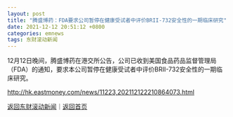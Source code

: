 ```yaml
---
layout: post
title: "腾盛博药：FDA要求公司暂停在健康受试者中评价BRII-732安全性的一期临床研究"
date: 2021-12-12 20:51:12 +0800
categories: emnews
tags: 东财滚动新闻
---
```


12月12日晚间，腾盛博药在港交所公告，公司已收到美国食品药品监督管理局（FDA）的通知，要求本公司暂停在健康受试者中评价BRII-732安全性的一期临床研究。

<http://hk.eastmoney.com/news/11223,202112122210864073.html>

[返回东财滚动新闻](//finews.withounder.com/emnews/)｜[返回首页](//finews.withounder.com/)
